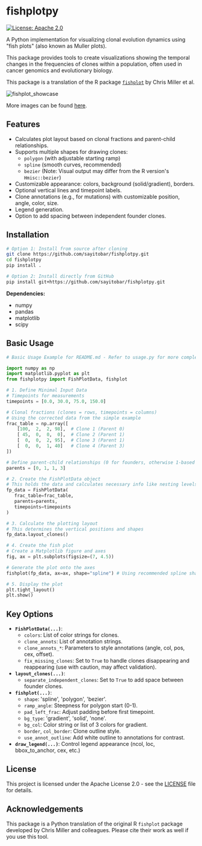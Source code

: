 # fishplotpy

[![License: Apache 2.0](https://img.shields.io/badge/License-Apache_2.0-blue.svg)](https://opensource.org/licenses/Apache-2.0)
<!-- Add other badges if you set up CI/CD, PyPI release, etc. -->

A Python implementation for visualizing clonal evolution dynamics using "fish plots" (also known as Muller plots).

This package provides tools to create visualizations showing the temporal changes in the frequencies of clones within a population, often used in cancer genomics and evolutionary biology.

This package is a translation of the R package [`fishplot`](https://github.com/chrisamiller/fishplot) by Chris Miller et al.

![fishplot_showcase](https://github.com/user-attachments/assets/8e38d020-0658-4328-a21e-a9c44730967e)

More images can be found [here](https://github.com/Sayitobar/fishplotpy/tree/main/tests/baseline_images/test_plot).

## Features

*   Calculates plot layout based on clonal fractions and parent-child relationships.
*   Supports multiple shapes for drawing clones:
    *   `polygon` (with adjustable starting ramp)
    *   `spline` (smooth curves, recommended)
    *   `bezier` (Note: Visual output may differ from the R version's `Hmisc::bezier`)
*   Customizable appearance: colors, background (solid/gradient), borders.
*   Optional vertical lines and timepoint labels.
*   Clone annotations (e.g., for mutations) with customizable position, angle, color, size.
*   Legend generation.
*   Option to add spacing between independent founder clones.

## Installation

```bash
# Option 1: Install from source after cloning
git clone https://github.com/sayitobar/fishplotpy.git
cd fishplotpy
pip install .

# Option 2: Install directly from GitHub
pip install git+https://github.com/sayitobar/fishplotpy.git
```

**Dependencies:**
*   numpy
*   pandas
*   matplotlib
*   scipy

## Basic Usage

```python
# Basic Usage Example for README.md - Refer to usage.py for more complex usage.

import numpy as np
import matplotlib.pyplot as plt
from fishplotpy import FishPlotData, fishplot

# 1. Define Minimal Input Data
# Timepoints for measurements
timepoints = [0.0, 30.0, 75.0, 150.0]

# Clonal fractions (clones = rows, timepoints = columns)
# Using the corrected data from the simple example
frac_table = np.array([
    [100,  2,  2, 98],  # Clone 1 (Parent 0)
    [ 45,  0,  0,  0],  # Clone 2 (Parent 1)
    [  0,  0,  2, 95],  # Clone 3 (Parent 1)
    [  0,  0,  1, 40]   # Clone 4 (Parent 3)
])

# Define parent-child relationships (0 for founders, otherwise 1-based index)
parents = [0, 1, 1, 3]

# 2. Create the FishPlotData object
# This holds the data and calculates necessary info like nesting levels
fp_data = FishPlotData(
   frac_table=frac_table,
   parents=parents,
   timepoints=timepoints
)

# 3. Calculate the plotting layout
# This determines the vertical positions and shapes
fp_data.layout_clones()

# 4. Create the fish plot
# Create a Matplotlib figure and axes
fig, ax = plt.subplots(figsize=(7, 4.5))

# Generate the plot onto the axes
fishplot(fp_data, ax=ax, shape="spline") # Using recommended spline shape

# 5. Display the plot
plt.tight_layout()
plt.show()

```

## Key Options

*   **`FishPlotData(...)`**:
    *   `colors`: List of color strings for clones.
    *   `clone_annots`: List of annotation strings.
    *   `clone_annots_*`: Parameters to style annotations (angle, col, pos, cex, offset).
    *   `fix_missing_clones`: Set to `True` to handle clones disappearing and reappearing (use with caution, may affect validation).
*   **`layout_clones(...)`**:
    *   `separate_independent_clones`: Set to `True` to add space between founder clones.
*   **`fishplot(...)`**:
    *   `shape`: 'spline', 'polygon', 'bezier'.
    *   `ramp_angle`: Steepness for polygon start (0-1).
    *   `pad_left_frac`: Adjust padding before first timepoint.
    *   `bg_type`: 'gradient', 'solid', 'none'.
    *   `bg_col`: Color string or list of 3 colors for gradient.
    *   `border`, `col_border`: Clone outline style.
    *   `use_annot_outline`: Add white outline to annotations for contrast.
*   **`draw_legend(...)`**: Control legend appearance (ncol, loc, bbox_to_anchor, cex, etc.)

## License

This project is licensed under the Apache License 2.0 - see the [LICENSE](LICENSE) file for details.

## Acknowledgements

This package is a Python translation of the original R `fishplot` package developed by Chris Miller and colleagues. Please cite their work as well if you use this tool.
